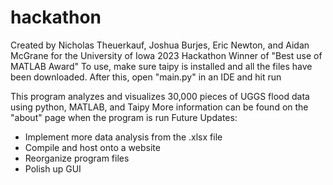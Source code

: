# hackathon
Created by Nicholas Theuerkauf, Joshua Burjes, Eric Newton, and Aidan McGrane for the University of Iowa 2023 Hackathon
Winner of "Best use of MATLAB Award"
To use, make sure taipy is installed and all the files have been downloaded. After this, open "main.py" in an IDE and hit run

This program analyzes and visualizes 30,000 pieces of UGGS flood data using python, MATLAB, and Taipy
More information can be found on the "about" page when the program is run
Future Updates:
- Implement more data analysis from the .xlsx file
- Compile and host onto a website
- Reorganize program files
- Polish up GUI
